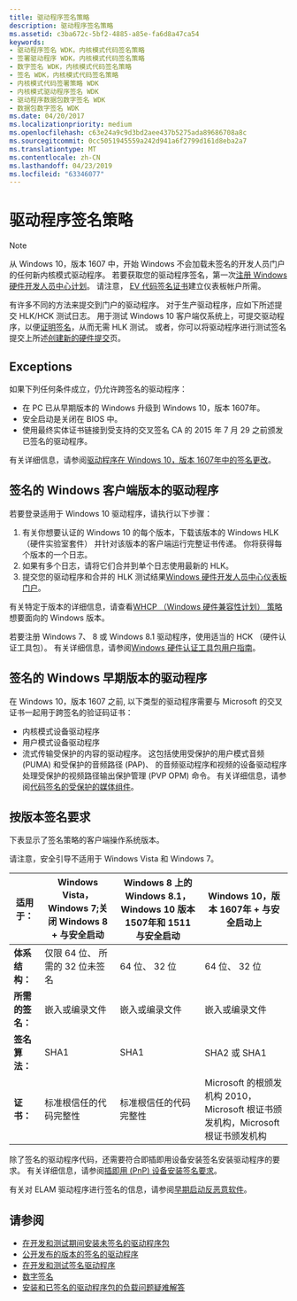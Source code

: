 ```yaml
---
title: 驱动程序签名策略
description: 驱动程序签名策略
ms.assetid: c3ba672c-5bf2-4885-a85e-fa6d8a47ca54
keywords:
- 驱动程序签名 WDK，内核模式代码签名策略
- 签署驱动程序 WDK，内核模式代码签名策略
- 数字签名 WDK，内核模式代码签名策略
- 签名 WDK，内核模式代码签名策略
- 内核模式代码签署策略 WDK
- 内核模式驱动程序签名 WDK
- 驱动程序数据包数字签名 WDK
- 数据包数字签名 WDK
ms.date: 04/20/2017
ms.localizationpriority: medium
ms.openlocfilehash: c63e24a9c9d3bd2aee437b5275ada89686708a8c
ms.sourcegitcommit: 0cc5051945559a242d941a6f2799d161d8eba2a7
ms.translationtype: MT
ms.contentlocale: zh-CN
ms.lasthandoff: 04/23/2019
ms.locfileid: "63346077"
---
```

# <a name="driver-signing-policy"></a>驱动程序签名策略

> [!NOTE]
> 从 Windows 10，版本 1607 中，开始 Windows 不会加载未签名的开发人员门户的任何新内核模式驱动程序。  若要获取您的驱动程序签名，第一次[注册 Windows 硬件开发人员中心计划](https://docs.microsoft.com/windows-hardware/drivers/dashboard/register-for-the-hardware-program)。 请注意， [EV 代码签名证书](https://docs.microsoft.com/windows-hardware/drivers/dashboard/get-a-code-signing-certificate)建立仪表板帐户所需。

有许多不同的方法来提交到门户的驱动程序。  对于生产驱动程序，应如下所述提交 HLK/HCK 测试日志。  用于测试 Windows 10 客户端仅系统上，可提交驱动程序，以便[证明签名](../dashboard/attestation-signing-a-kernel-driver-for-public-release.md)，从而无需 HLK 测试。  或者，你可以将驱动程序进行测试签名提交上所述[创建新的硬件提交](../dashboard/create-a-new-hardware-submission.md)页。

## <a name="exceptions"></a>Exceptions

如果下列任何条件成立，仍允许跨签名的驱动程序：

* 在 PC 已从早期版本的 Windows 升级到 Windows 10，版本 1607年。
* 安全启动是关闭在 BIOS 中。
* 使用最终实体证书链接到受支持的交叉签名 CA 的 2015 年 7 月 29 之前颁发已签名的驱动程序。

有关详细信息，请参阅[驱动程序在 Windows 10，版本 1607年中的签名更改](https://blogs.msdn.microsoft.com/windows_hardware_certification/2016/07/26/driver-signing-changes-in-windows-10-version-1607/)。

## <a name="signing-a-driver-for-client-versions-of-windows"></a>签名的 Windows 客户端版本的驱动程序

若要登录适用于 Windows 10 驱动程序，请执行以下步骤：

1. 有关你想要认证的 Windows 10 的每个版本，下载该版本的 Windows HLK （硬件实验室套件） 并针对该版本的客户端运行完整证书传递。 你将获得每个版本的一个日志。
2. 如果有多个日志，请将它们合并到单个日志使用最新的 HLK。
3. 提交您的驱动程序和合并的 HLK 测试结果[Windows 硬件开发人员中心仪表板门户](../dashboard/index.md)。

有关特定于版本的详细信息，请查看[WHCP （Windows 硬件兼容性计划） 策略](https://docs.microsoft.com/windows-hardware/design/compatibility/whcp-specifications-policies)想要面向的 Windows 版本。

若要注册 Windows 7、 8 或 Windows 8.1 驱动程序，使用适当的 HCK （硬件认证工具包）。  有关详细信息，请参阅[Windows 硬件认证工具包用户指南](https://docs.microsoft.com/previous-versions/windows/hardware/hck/jj124227(v=vs.85))。

## <a name="signing-a-driver-for-earlier-versions-of-windows"></a>签名的 Windows 早期版本的驱动程序

在 Windows 10，版本 1607 之前, 以下类型的驱动程序需要与 Microsoft 的交叉证书一起用于跨签名的验证码证书：

* 内核模式设备驱动程序
* 用户模式设备驱动程序
* 流式传输受保护的内容的驱动程序。 这包括使用受保护的用户模式音频 (PUMA) 和受保护的音频路径 (PAP)、 的音频驱动程序和视频的设备驱动程序处理受保护的视频路径输出保护管理 (PVP OPM) 命令。 有关详细信息，请参阅[代码签名的受保护的媒体组件](https://go.microsoft.com/fwlink/p/?linkid=74262)。

## <a name="signing-requirements-by-version"></a>按版本签名要求

下表显示了签名策略的客户端操作系统版本。

请注意，安全引导不适用于 Windows Vista 和 Windows 7。

|适用于：|Windows Vista，Windows 7;关闭 Windows 8 + 与安全启动|Windows 8 上的 Windows 8.1，Windows 10 版本 1507年和 1511 与安全启动|Windows 10，版本 1607年 + 与安全启动上|
|--- |--- |--- |--- |
|**体系结构：**|仅限 64 位、 所需的 32 位未签名|64 位、 32 位|64 位、 32 位|
|**所需的签名：**|嵌入或编录文件|嵌入或编录文件|嵌入或编录文件|
|**签名算法：**|SHA1|SHA1|SHA2 或 SHA1|
|**证书：**|标准根信任的代码完整性|标准根信任的代码完整性|Microsoft 的根颁发机构 2010，Microsoft 根证书颁发机构，Microsoft 根证书颁发机构|

除了签名的驱动程序代码，还需要符合即插即用设备安装签名安装驱动程序的要求。  有关详细信息，请参阅[插即用 (PnP) 设备安装签名要求](pnp-device-installation-signing-requirements--windows-vista-and-later-.md)。

有关对 ELAM 驱动程序进行签名的信息，请参阅[早期启动反恶意软件](https://msdn.microsoft.com/library/windows/desktop/hh848061(v=vs.85).aspx)。

## <a name="see-also"></a>请参阅

* [在开发和测试期间安装未签名的驱动程序包](installing-an-unsigned-driver-during-development-and-test.md)
* [公开发布的版本的签名的驱动程序](signing-drivers-for-public-release--windows-vista-and-later-.md)
* [在开发和测试签名驱动程序](signing-drivers-during-development-and-test.md)
* [数字签名](driver-signing.md)
* [安装和已签名的驱动程序包的负载问题疑难解答](troubleshooting-install-and-load-problems-with-signed-driver-packages.md)
